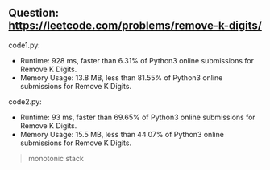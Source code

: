 ## Question: https://leetcode.com/problems/remove-k-digits/

code1.py:
* Runtime: 928 ms, faster than 6.31% of Python3 online submissions for Remove K Digits.
* Memory Usage: 13.8 MB, less than 81.55% of Python3 online submissions for Remove K Digits.

code2.py:
* Runtime: 93 ms, faster than 69.65% of Python3 online submissions for Remove K Digits.
* Memory Usage: 15.5 MB, less than 44.07% of Python3 online submissions for Remove K Digits.
> monotonic stack
